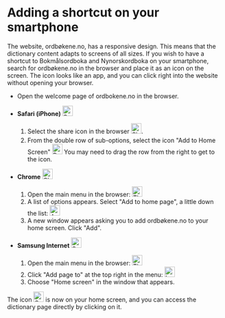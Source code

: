 # Adding a shortcut on your smartphone
The website, ordbøkene.no, has a responsive design. This means that the dictionary content adapts to screens of all sizes. If you wish to have a shortcut to Bokmålsordboka and Nynorskordboka on your smartphone, search for ordbøkene.no in the browser and place it as an icon on the screen. The icon looks like an app, and you can click right into the website without opening your browser.

*   Open the welcome page of ordbokene.no in the browser.
*   **Safari (iPhone)**&nbsp;<img alt="Safari logo" style="display:inline" src="./assets/icons/logos_safari.svg" width="24" height="24">
    1. Select the share icon in the browser <img style="display:inline; margin-bottom: .5em" alt="Share icon" src="./assets/icons/material-symbols_ios-share-rounded.svg" width="24" height="24">.
    2. From the double row of sub-options, select the icon "Add to Home Screen" <img alt="Rectangle with a plus sign" src="./assets/icons/material-symbols_add-box-rounded.svg" style="display:inline" width="24" height="24"> You may need to drag the row from the right to get to the icon.


*   **Chrome**&nbsp;<img alt="Chrome logo" style="display:inline" src="./assets/icons/logos_chrome.svg" width="24" height="24">
    1. Open the main menu in the browser: <img alt="Three dots, icon" src="./assets/icons/bi_three-dots-vertical.svg" style="display:inline" width="24" height="24">
    2. A list of options appears. Select "Add to home page", a little down the list: <img alt="Arrow and mobile screen, icon" src="./assets/icons/material-symbols_add-to-home-screen.svg" style="display:inline" width="24" height="24">
    3. A new window appears asking you to add ordbøkene.no to your home screen. Click "Add".

*   **Samsung Internet**&nbsp;<img style="background-color: white; display:inline" alt="Samsung-nettleser, logo" src="./assets/icons/arcticons_samsung-browser.svg" width="24" height="24">
    1. Open the main menu in the browser: <img style="display:inline" alt="Three horizontal lines, icon" src="./assets/icons/system-uicons_menu-hamburger.svg" style="display:inline" width="24" height="24">
    2. Click "Add page to" at the top right in the menu: <img style="display:inline" alt="Large plus sign, icon" src="./assets/icons/bi_plus-lg.svg" width="24" height="24">
    3. Choose "Home screen" in the window that appears.

The icon <img style="display:inline;" alt="Ordbøkene, icon" src="/favicon.ico" width="24" height="24"> is now on your home screen, and you can access the dictionary page directly by clicking on it.
